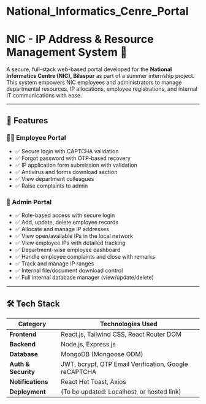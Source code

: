 # National_Informatics_Cenre_Portal

# NIC  - IP Address & Resource Management System 🚀

A secure, full-stack web-based portal developed for the **National Informatics Centre (NIC), Bilaspur** as part of a summer internship project. This system empowers NIC employees and administrators to manage departmental resources, IP allocations, employee registrations, and internal IT communications with ease.

---

## 📌 Features

### 👨‍💼 Employee Portal
- ✅ Secure login with CAPTCHA validation
- ✅ Forgot password with OTP-based recovery
- ✅ IP application form submission with validation
- ✅ Antivirus and forms download section
- ✅ View department colleagues
- ✅ Raise complaints to admin

### 🔐 Admin Portal
- ✅ Role-based access with secure login
- ✅ Add, update, delete employee records
- ✅ Allocate and manage IP addresses
- ✅ View open/available IPs in the local network
- ✅ View employee IPs with detailed tracking
- ✅ Department-wise employee dashboard
- ✅ Handle employee complaints and close with remarks
- ✅ Track and manage IP ranges
- ✅ Internal file/document download control
- ✅ Full internal database manager (view/update/delete)

---

## 🛠️ Tech Stack

| Category       | Technologies Used                          |
|----------------|---------------------------------------------|
| **Frontend**   | React.js, Tailwind CSS, React Router DOM    |
| **Backend**    | Node.js, Express.js                         |
| **Database**   | MongoDB (Mongoose ODM)                      |
| **Auth & Security** | JWT, bcrypt, OTP Email Verification, Google reCAPTCHA |
| **Notifications** | React Hot Toast, Axios                   |
| **Deployment** | (To be updated: Localhost, or hosted link)  |
